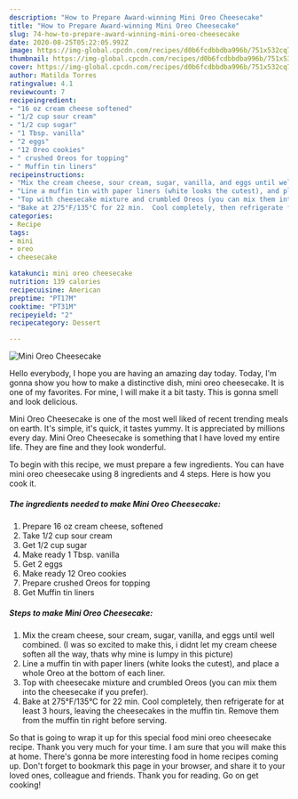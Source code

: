 ```yaml
---
description: "How to Prepare Award-winning Mini Oreo Cheesecake"
title: "How to Prepare Award-winning Mini Oreo Cheesecake"
slug: 74-how-to-prepare-award-winning-mini-oreo-cheesecake
date: 2020-08-25T05:22:05.992Z
image: https://img-global.cpcdn.com/recipes/d0b6fcdbbdba996b/751x532cq70/mini-oreo-cheesecake-recipe-main-photo.jpg
thumbnail: https://img-global.cpcdn.com/recipes/d0b6fcdbbdba996b/751x532cq70/mini-oreo-cheesecake-recipe-main-photo.jpg
cover: https://img-global.cpcdn.com/recipes/d0b6fcdbbdba996b/751x532cq70/mini-oreo-cheesecake-recipe-main-photo.jpg
author: Matilda Torres
ratingvalue: 4.1
reviewcount: 7
recipeingredient:
- "16 oz cream cheese softened"
- "1/2 cup sour cream"
- "1/2 cup sugar"
- "1 Tbsp. vanilla"
- "2 eggs"
- "12 Oreo cookies"
- " crushed Oreos for topping"
- " Muffin tin liners"
recipeinstructions:
- "Mix the cream cheese, sour cream, sugar, vanilla, and eggs until well combined. (I was so excited to make this, i didnt let my cream cheese soften all the way, thats why mine is lumpy in this picture)"
- "Line a muffin tin with paper liners (white looks the cutest), and place a whole Oreo at the bottom of each liner."
- "Top with cheesecake mixture and crumbled Oreos (you can mix them into the cheesecake if you prefer)."
- "Bake at 275°F/135°C for 22 min.  Cool completely, then refrigerate for at least 3 hours, leaving the cheesecakes in the muffin tin.  Remove them from the muffin tin right before serving."
categories:
- Recipe
tags:
- mini
- oreo
- cheesecake

katakunci: mini oreo cheesecake 
nutrition: 139 calories
recipecuisine: American
preptime: "PT17M"
cooktime: "PT31M"
recipeyield: "2"
recipecategory: Dessert

---
```



![Mini Oreo Cheesecake](https://img-global.cpcdn.com/recipes/d0b6fcdbbdba996b/751x532cq70/mini-oreo-cheesecake-recipe-main-photo.jpg)

Hello everybody, I hope you are having an amazing day today. Today, I'm gonna show you how to make a distinctive dish, mini oreo cheesecake. It is one of my favorites. For mine, I will make it a bit tasty. This is gonna smell and look delicious.

Mini Oreo Cheesecake is one of the most well liked of recent trending meals on earth. It's simple, it's quick, it tastes yummy. It is appreciated by millions every day. Mini Oreo Cheesecake is something that I have loved my entire life. They are fine and they look wonderful.




To begin with this recipe, we must prepare a few ingredients. You can have mini oreo cheesecake using 8 ingredients and 4 steps. Here is how you cook it.

<!--inarticleads1-->

##### The ingredients needed to make Mini Oreo Cheesecake:

1. Prepare 16 oz cream cheese, softened
1. Take 1/2 cup sour cream
1. Get 1/2 cup sugar
1. Make ready 1 Tbsp. vanilla
1. Get 2 eggs
1. Make ready 12 Oreo cookies
1. Prepare  crushed Oreos for topping
1. Get  Muffin tin liners




<!--inarticleads2-->

##### Steps to make Mini Oreo Cheesecake:

1. Mix the cream cheese, sour cream, sugar, vanilla, and eggs until well combined. (I was so excited to make this, i didnt let my cream cheese soften all the way, thats why mine is lumpy in this picture)
1. Line a muffin tin with paper liners (white looks the cutest), and place a whole Oreo at the bottom of each liner.
1. Top with cheesecake mixture and crumbled Oreos (you can mix them into the cheesecake if you prefer).
1. Bake at 275°F/135°C for 22 min.  Cool completely, then refrigerate for at least 3 hours, leaving the cheesecakes in the muffin tin.  Remove them from the muffin tin right before serving.




So that is going to wrap it up for this special food mini oreo cheesecake recipe. Thank you very much for your time. I am sure that you will make this at home. There's gonna be more interesting food in home recipes coming up. Don't forget to bookmark this page in your browser, and share it to your loved ones, colleague and friends. Thank you for reading. Go on get cooking!
